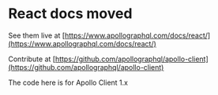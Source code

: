 # React docs moved

See them live at [https://www.apollographql.com/docs/react/](https://www.apollographql.com/docs/react/)

Contribute at [https://github.com/apollographql/apollo-client](https://github.com/apollographql/apollo-client)

The code here is for Apollo Client 1.x
